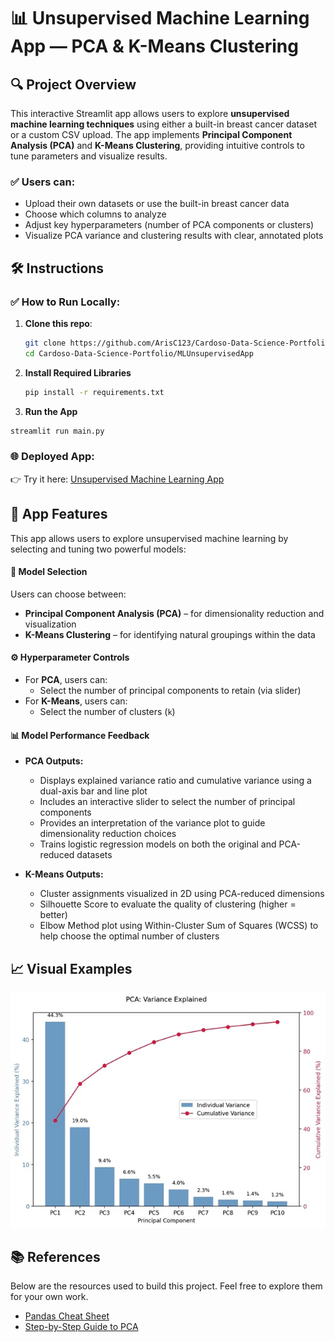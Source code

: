 # 📊 Unsupervised Machine Learning App — PCA & K-Means Clustering

## 🔍 Project Overview

This interactive Streamlit app allows users to explore **unsupervised machine learning techniques** using either a built-in breast cancer dataset or a custom CSV upload. The app implements **Principal Component Analysis (PCA)** and **K-Means Clustering**, providing intuitive controls to tune parameters and visualize results.

### ✅ Users can:
- Upload their own datasets or use the built-in breast cancer data
- Choose which columns to analyze
- Adjust key hyperparameters (number of PCA components or clusters)
- Visualize PCA variance and clustering results with clear, annotated plots

## 🛠️ Instructions

### ✅ How to Run Locally:

1. **Clone this repo**:
   ```bash
   git clone https://github.com/ArisC123/Cardoso-Data-Science-Portfolio.git
   cd Cardoso-Data-Science-Portfolio/MLUnsupervisedApp
   
2. **Install Required Libraries**
   ```bash
   pip install -r requirements.txt
   
3.  **Run the App**
   ```bash
   streamlit run main.py
   ```
### 🌐 Deployed App:
👉 Try it here: [Unsupervised Machine Learning App](https://cardoso-data-science-portfolio-bttfwxtnvqxmxmm9day3sd.streamlit.app/)

## 🧠 App Features

This app allows users to explore unsupervised machine learning by selecting and tuning two powerful models:

#### 🔀 Model Selection
Users can choose between:
- **Principal Component Analysis (PCA)** – for dimensionality reduction and visualization
- **K-Means Clustering** – for identifying natural groupings within the data

#### ⚙️ Hyperparameter Controls
- For **PCA**, users can:
  - Select the number of principal components to retain (via slider)
- For **K-Means**, users can:
  - Select the number of clusters (`k`)


#### 📊 Model Performance Feedback
- **PCA Outputs:**
  - Displays explained variance ratio and cumulative variance using a dual-axis bar and line plot
  - Includes an interactive slider to select the number of principal components
  - Provides an interpretation of the variance plot to guide dimensionality reduction choices
  - Trains logistic regression models on both the original and PCA-reduced datasets


- **K-Means Outputs:**
  - Cluster assignments visualized in 2D using PCA-reduced dimensions
  - Silhouette Score to evaluate the quality of clustering (higher = better)
  - Elbow Method plot using Within-Cluster Sum of Squares (WCSS) to help choose the optimal number of clusters


## 📈 Visual Examples

![PCA Variance Explained Example](./Assets/img/pcaMedium.jpeg)

## 📚 References
Below are the resources used to build this project. Feel free to explore them for your own work.  

- [Pandas Cheat Sheet](https://pandas.pydata.org/Pandas_Cheat_Sheet.pdf)
- [Step-by-Step Guide to PCA](https://www.turing.com/kb/guide-to-principal-component-analysis)
